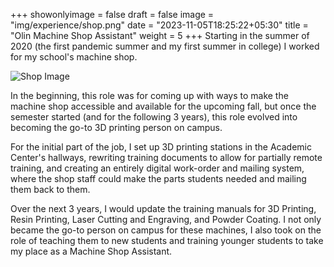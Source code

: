 +++
showonlyimage = false
draft = false
image = "img/experience/shop.png"
date = "2023-11-05T18:25:22+05:30"
title = "Olin Machine Shop Assistant"
weight = 5
+++
Starting in the summer of 2020 (the first pandemic summer and my first summer in college) I worked for my school's machine shop.
<!--more-->
![Shop Image][1]

In the beginning, this role was for coming up with ways to make the machine shop accessible and available for the upcoming fall, but once the semester started (and for the following 3 years), this role evolved into becoming the go-to 3D printing person on campus. 

For the initial part of the job, I set up 3D printing stations in the Academic Center's hallways, rewriting training documents to allow for partially remote training, and creating an entirely digital work-order and mailing system, where the shop staff could make the parts students needed and mailing them back to them.

Over the next 3 years, I would update the training manuals for 3D Printing, Resin Printing, Laser Cutting and Engraving, and Powder Coating. I not only became the go-to person on campus for these machines, I also took on the role of teaching them to new students and training younger students to take my place as a Machine Shop Assistant.

[1]: /img/experience/Distancedprintertraining.PNG